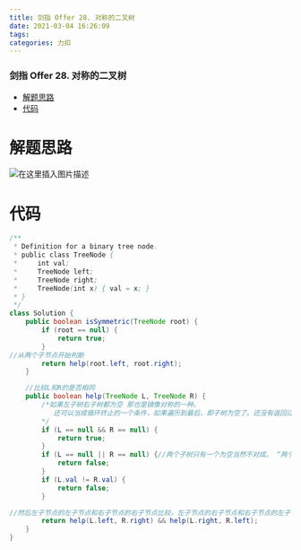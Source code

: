 ```yaml
---
title: 剑指 Offer 28. 对称的二叉树
date: 2021-03-04 16:26:09
tags: 
categories: 力扣
---
```


<!--more-->

### 剑指 Offer 28. 对称的二叉树

- [解题思路](#_2)
- [代码](#_7)

# 解题思路

![在这里插入图片描述](https://img-blog.csdnimg.cn/20210304162532921.png?x-oss-process=image/watermark,type_ZmFuZ3poZW5naGVpdGk,shadow_10,text_aHR0cHM6Ly9ibG9nLmNzZG4ubmV0L3FxXzIxMDQwNTU5,size_16,color_FFFFFF,t_70)

# 代码

```java
/**
 * Definition for a binary tree node.
 * public class TreeNode {
 *     int val;
 *     TreeNode left;
 *     TreeNode right;
 *     TreeNode(int x) { val = x; }
 * }
 */
class Solution {
    public boolean isSymmetric(TreeNode root) {
        if (root == null) {
            return true;
        }
//从两个子节点开始判断
        return help(root.left, root.right);
    }

    //比较L和R的是否相同
    public boolean help(TreeNode L, TreeNode R) {
        /*如果左子树右子树都为空 那也是镜像对称的一种。
           还可以当成循环终止的一个条件，如果遍历到最后，即子树为空了。还没有返回过false，那就返回true。
        */
        if (L == null && R == null) {
            return true;
        }
        if (L == null || R == null) {//两个子树只有一个为空当然不对成。 “两个都为空在上面的if已经给筛选了”
            return false;
        }
        if (L.val != R.val) {
            return false;
        }

//然后左子节点的左子节点和右子节点的右子节点比较，左子节点的右子节点和右子节点的左子节点比较
        return help(L.left, R.right) && help(L.right, R.left);
    }
}
```